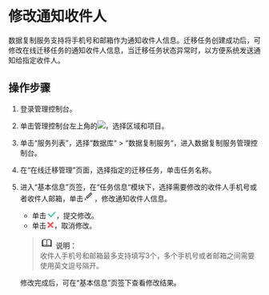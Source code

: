 # 修改通知收件人<a name="drs_04_0007"></a>

数据复制服务支持将手机号和邮箱作为通知收件人信息。迁移任务创建成功后，可修改在线迁移任务的通知收件人信息，当迁移任务状态异常时，以方便系统发送通知给指定收件人。

## 操作步骤<a name="section102453111018"></a>

1.  登录管理控制台。
2.  单击管理控制台左上角的![](figures/region.png)，选择区域和项目。
3.  单击“服务列表”，选择“数据库“  \>  “数据复制服务“，进入数据复制服务管理控制台。
4.  在“在线迁移管理”页面，选择指定的迁移任务，单击任务名称。
5.  进入“基本信息”页签，在“任务信息“模块下，选择需要修改的收件人手机号或者收件人邮箱，单击![](figures/icon-edit.png)，修改通知收件人信息。

    -   单击![](figures/icon-true.png)，提交修改。
    -   单击![](figures/icon-false.png)，取消修改。

    >![](public_sys-resources/icon-note.gif) **说明：**   
    >收件人手机号和邮箱最多支持填写3个，多个手机号或者邮箱之间需要使用英文逗号隔开。  

    修改完成后，可在“基本信息”页签下查看修改结果。


